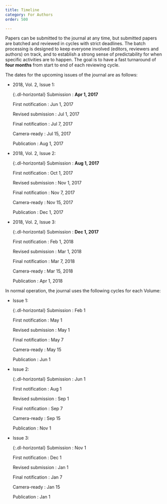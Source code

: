 ```yaml
---
title: Timeline
category: For Authors
order: 500

---
```

Papers can be submitted to the journal at any time, but submitted papers are batched and reviewed in cycles with strict deadlines. The batch processing is designed to keep everyone involved (editors, reviewers and authors) on track, and to establish a strong sense of predictability for when specific activities are to happen. The goal is to have a fast turnaround of **four months** from start to end of each reviewing cycle.

The dates for the upcoming issues of the journal are as follows:

* 2018, Vol. 2, Issue 1:

  {:.dl-horizontal}
  Submission
  : **Apr 1, 2017**

  First notification
  : Jun 1, 2017

  Revised submission
  : Jul 1, 2017

  Final notification
  : Jul 7, 2017

  Camera-ready
  : Jul 15, 2017

  Publication
  : Aug 1, 2017

* 2018, Vol. 2, Issue 2:

  {:.dl-horizontal}
  Submission
  : **Aug 1, 2017**

  First notification
  : Oct 1, 2017

  Revised submission
  : Nov 1, 2017

  Final notification
  : Nov 7, 2017

  Camera-ready
  : Nov 15, 2017

  Publication
  : Dec 1, 2017
  
* 2018, Vol. 2, Issue 3:

  {:.dl-horizontal}
  Submission
  : **Dec 1, 2017**

  First notification
  : Feb 1, 2018

  Revised submission
  : Mar 1, 2018

  Final notification
  : Mar 7, 2018

  Camera-ready
  : Mar 15, 2018

  Publication
  : Apr 1, 2018

In normal operation, the journal uses the following cycles for each Volume:

* Issue 1:

  {:.dl-horizontal}
  Submission
  : Feb 1

  First notification
  : May 1

  Revised submission
  : May 1

  Final notification
  : May 7

  Camera-ready
  : May 15

  Publication
  : Jun 1

* Issue 2:

  {:.dl-horizontal}
  Submission
  : Jun 1

  First notification
  : Aug 1

  Revised submission
  : Sep 1

  Final notification
  : Sep 7

  Camera-ready
  : Sep 15

  Publication
  : Nov 1

* Issue 3:

  {:.dl-horizontal}
  Submission
  : Nov 1

  First notification
  : Dec 1

  Revised submission
  : Jan 1

  Final notification
  : Jan 7

  Camera-ready
  : Jan 15 

  Publication
  : Jan 1
